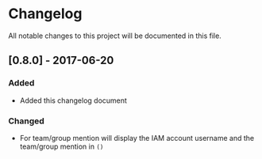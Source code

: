 # Changelog
All notable changes to this project will be documented in this file.



## [0.8.0] - 2017-06-20

### Added

- Added this changelog document

### Changed

- For team/group mention will display the IAM account username and the team/group mention in `()`

